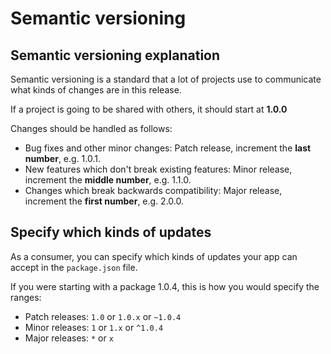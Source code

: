 # Semantic versioning

## Semantic versioning explanation

Semantic versioning is a standard that a lot of projects use to communicate what kinds of changes are in this release.

If a project is going to be shared with others, it should start at __1.0.0__

Changes should be handled as follows:

- Bug fixes and other minor changes: Patch release, increment the __last number__, e.g. 1.0.1.
- New features which don't break existing features: Minor release, increment the __middle number__, e.g. 1.1.0.
- Changes which break backwards compatibility: Major release, increment the __first number__, e.g. 2.0.0.

## Specify which kinds of updates

As a consumer, you can specify which kinds of updates your app can accept in the `package.json` file.

If you were starting with a package 1.0.4, this is how you would specify the ranges:
* Patch releases: `1.0` or `1.0.x` or `~1.0.4`
* Minor releases: `1` or `1.x` or `^1.0.4`
* Major releases: `*` or `x`